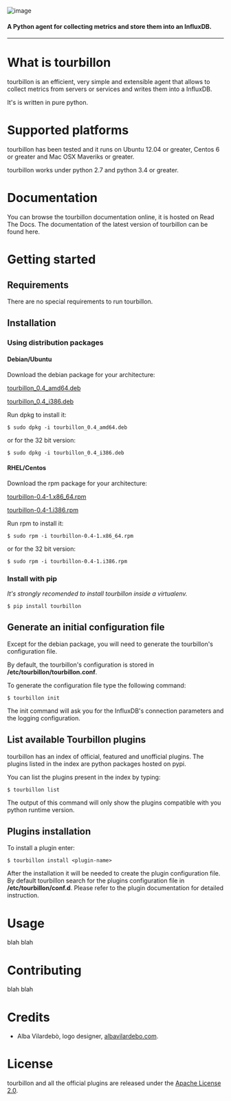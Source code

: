 ![image](https://raw.githubusercontent.com/tourbillonpy/tourbillon-agent/master/assets/tourbillon_logo_gray.png) 
#### A Python agent for collecting metrics and store them into an InfluxDB.

-----






# What is tourbillon

tourbillon is an efficient, very simple and extensible agent that allows to collect metrics from servers or services and writes them into a InfluxDB.

It's is written in pure python.

# Supported platforms

tourbillon has been tested and it runs on Ubuntu 12.04 or greater, Centos 6 or greater and Mac OSX Maveriks or greater.
 
tourbillon works under python 2.7 and python 3.4 or greater.

# Documentation

You can browse the tourbillon documentation online, it is hosted on Read The Docs.
The documentation of the latest version of tourbillon can be found here.


# Getting started

## Requirements

There are no special requirements to run tourbillon.

## Installation

### Using distribution packages

#### Debian/Ubuntu

Download the debian package for your architecture:


[tourbillon_0.4_amd64.deb](http://)

[tourbillon_0.4_i386.deb](http://)

Run dpkg to install it:

```
$ sudo dpkg -i tourbillon_0.4_amd64.deb
```

or for the 32 bit version:

```
$ sudo dpkg -i tourbillon_0.4_i386.deb
```



#### RHEL/Centos


Download the rpm package for your architecture:


[tourbillon-0.4-1.x86_64.rpm](http://)

[tourbillon-0.4-1.i386.rpm](http://)


Run rpm to install it:

```
$ sudo rpm -i tourbillon-0.4-1.x86_64.rpm
```

or for the 32 bit version:

```
$ sudo rpm -i tourbillon-0.4-1.i386.rpm
```



### Install with pip
_It's strongly recomended to install tourbillon inside a virtualenv._

```
$ pip install tourbillon
```


## Generate an initial configuration file

Except for the debian package, you will need to generate the tourbillon's configuration file.

By default, the tourbillon's configuration is stored in **/etc/tourbillon/tourbillon.conf**.

To generate the configuration file type the following command:

```
$ tourbillon init
```

The init command will ask you for the InfluxDB's connection parameters and the logging configuration.



## List available Tourbillon plugins
tourbillon has an index of official, featured and unofficial plugins.
The plugins listed in the index are python packages hosted on pypi.

You can list the plugins present in the index by typing:

```
$ tourbillon list
```

The output of this command will only show the plugins compatible with you python runtime version.


## Plugins installation

To install a plugin enter:

```
$ tourbillon install <plugin-name>
```

After the installation it will be needed to create the plugin configuration file.
By default tourbillon search for the plugins configuration file in **/etc/tourbillon/conf.d**.
Please refer to the plugin documentation for detailed instruction.



# Usage

blah blah

# Contributing

blah blah


# Credits

* Alba Vilardebò, logo designer, [albavilardebo.com](http://albavilardebo.com).


# License

tourbillon and all the official plugins are released under the [Apache License 2.0](http://www.apache.org/licenses/LICENSE-2.0.html).








